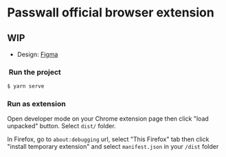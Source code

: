 # Passwall official browser extension

## WIP

- Design: [Figma](https://www.figma.com/file/5GxpGEnU8oqUDdgpstugyW/PassWall-MVP?node-id=1035%3A1160)

###  Run the project

```bash
$ yarn serve
```

### Run as extension

Open developer mode on your Chrome extension page then click "load unpacked" button. Select `dist/` folder.

In Firefox, go to `about:debugging` url, select "This Firefox" tab then click "install temporary extension" and select `manifest.json` in your `/dist` folder
